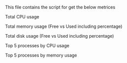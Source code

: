 This file contains the script for get the below metrices 


Total CPU usage

Total memory usage (Free vs Used including percentage)

Total disk usage (Free vs Used including percentage)

Top 5 processes by CPU usage

Top 5 processes by memory usage
